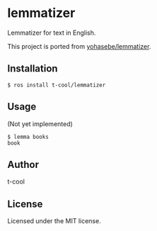# lemmatizer

Lemmatizer for text in English.  

This project is ported from [yohasebe/lemmatizer](https://github.com/yohasebe/lemmatizer).

## Installation

```
$ ros install t-cool/lemmatizer
```

## Usage

(Not yet implemented)

```  
$ lemma books
book
```

## Author

t-cool


## License

Licensed under the MIT license.

